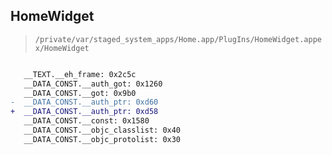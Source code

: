 ## HomeWidget

> `/private/var/staged_system_apps/Home.app/PlugIns/HomeWidget.appex/HomeWidget`

```diff

   __TEXT.__eh_frame: 0x2c5c
   __DATA_CONST.__auth_got: 0x1260
   __DATA_CONST.__got: 0x9b0
-  __DATA_CONST.__auth_ptr: 0xd60
+  __DATA_CONST.__auth_ptr: 0xd58
   __DATA_CONST.__const: 0x1580
   __DATA_CONST.__objc_classlist: 0x40
   __DATA_CONST.__objc_protolist: 0x30

```
